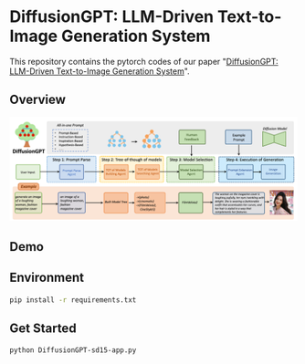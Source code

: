 # DiffusionGPT: LLM-Driven Text-to-Image Generation System

This repository contains the pytorch codes of our paper "[DiffusionGPT: LLM-Driven Text-to-Image Generation System]()".

## Overview
![method](imgs/method.png)

## Demo

## Environment

```bash
pip install -r requirements.txt
```

## Get Started

```bash
python DiffusionGPT-sd15-app.py
```
